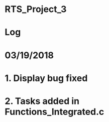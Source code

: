 # RTS_Project_3
# Log
# 03/19/2018
# 1. Display bug fixed
# 2. Tasks added in Functions_Integrated.c
